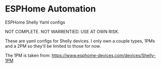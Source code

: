 # ESPHome Automation
ESPHome Shelly Yaml configs

NOT COMPLETE. NOT WARRENTIED. USE AT OWN RISK.

These are yaml configs for Shelly devices. I only own a couple types, 1PMs and a 2PM so they'll be limited to those for now.

The 1PM is taken from:
https://www.esphome-devices.com/devices/Shelly-1PM
